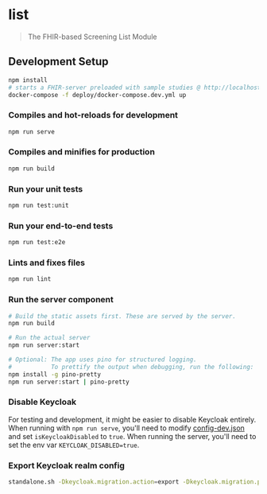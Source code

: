 # list

> The FHIR-based Screening List Module

## Development Setup

```sh
npm install
# starts a FHIR-server preloaded with sample studies @ http://localhost:8082/
docker-compose -f deploy/docker-compose.dev.yml up
```

### Compiles and hot-reloads for development

```sh
npm run serve
```

### Compiles and minifies for production

```sh
npm run build
```

### Run your unit tests

```sh
npm run test:unit
```

### Run your end-to-end tests

```sh
npm run test:e2e
```

### Lints and fixes files

```sh
npm run lint
```

### Run the server component

```sh
# Build the static assets first. These are served by the server.
npm run build

# Run the actual server
npm run server:start

# Optional: The app uses pino for structured logging.
#           To prettify the output when debugging, run the following:
npm install -g pino-pretty
npm run server:start | pino-pretty
```

### Disable Keycloak

For testing and development, it might be easier to disable Keycloak entirely. When running with `npm run serve`, you'll need to modify [config-dev.json](public/config-dev.json) and set `isKeycloakDisabled` to `true`.
When running the server, you'll need to set the env var `KEYCLOAK_DISABLED=true`.

### Export Keycloak realm config

```sh
standalone.sh -Dkeycloak.migration.action=export -Dkeycloak.migration.provider=singleFile -Dkeycloak.migration.file=/tmp/aio-export.json
```
